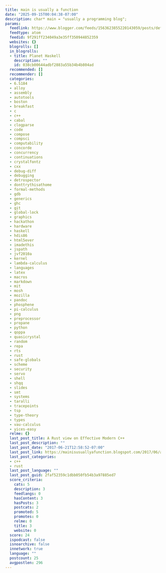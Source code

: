 ```yaml
---
title: main is usually a function
date: "2025-09-15T00:04:38-07:00"
description: char* main = "usually a programming blog";
params:
  feedlink: https://www.blogger.com/feeds/1563623855220143059/posts/default
  feedtype: atom
  feedid: 9f291ff234049a3e35ff350944852359
  websites: {}
  blogrolls: []
  in_blogrolls:
  - title: Planet Haskell
    description: ""
    id: 038cb00644adbf2883a55b34b4b804ad
  recommended: []
  recommender: []
  categories:
  - 6.S184
  - alloy
  - assembly
  - autotools
  - boston
  - breakfast
  - c
  - c++
  - cabal
  - clogparse
  - code
  - compose
  - compsci
  - computability
  - concorde
  - concurrency
  - continuations
  - crystalfontz
  - cxx
  - debug-diff
  - debugging
  - detrospector
  - donttrythisathome
  - formal-methods
  - gdb
  - generics
  - ghc
  - git
  - global-lock
  - graphics
  - hackathon
  - hardware
  - haskell
  - hdis86
  - html5ever
  - imadethis
  - jspath
  - jvf2010a
  - kernel
  - lambda-calculus
  - languages
  - latex
  - macros
  - markdown
  - mit
  - mosh
  - mozilla
  - pandoc
  - phosphene
  - pi-calculus
  - png
  - preprocessor
  - propane
  - python
  - qoppa
  - quasicrystal
  - random
  - repa
  - rts
  - rust
  - safe-globals
  - scheme
  - security
  - servo
  - shell
  - shqq
  - slides
  - smt
  - systems
  - taralli
  - tracepoints
  - tsp
  - type-theory
  - types
  - vau-calculus
  - yices-easy
  relme: {}
  last_post_title: A Rust view on Effective Modern C++
  last_post_description: ""
  last_post_date: "2017-06-21T12:58:52-07:00"
  last_post_link: https://mainisusuallyafunction.blogspot.com/2017/06/a-rust-view-on-effective-modern-c.html
  last_post_categories:
  - c++
  - rust
  last_post_language: ""
  last_post_guid: 2faf52359c1dbb050fb54b3a97885ed7
  score_criteria:
    cats: 5
    description: 3
    feedlangs: 0
    hasContent: 3
    hasPosts: 3
    postcats: 2
    promoted: 5
    promotes: 0
    relme: 0
    title: 3
    website: 0
  score: 24
  ispodcast: false
  isnoarchive: false
  innetwork: true
  language: ""
  postcount: 25
  avgpostlen: 296
---
```

